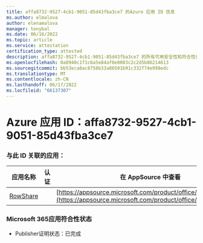 ```yaml
---
title: affa8732-9527-4cb1-9051-85d43fba3ce7 的Azure 应用 ID 信息
ms.author: elmalova
author: elenamalova
manager: tonybal
ms.date: 06/16/2022
ms.topic: article
ms.service: attestation
certification_type: attested
description: affa8732-9527-4cb1-9051-85d43fba3ce7 的所有可用安全性和符合性信息。
ms.openlocfilehash: 0a8940c1f1c6a5e84af0e0003c2c2d5b86214613
ms.sourcegitcommit: bb53eca8ac8750b33a86501b91c332f74e998edc
ms.translationtype: MT
ms.contentlocale: zh-CN
ms.lasthandoff: 06/17/2022
ms.locfileid: "66137307"
---
```

# <a name="azure-app-id-affa8732-9527-4cb1-9051-85d43fba3ce7"></a>Azure 应用 ID：affa8732-9527-4cb1-9051-85d43fba3ce7


### <a name="apps-associated-with-this-id"></a>与此 ID 关联的应用：
| **应用名称** | **认证** | **在 AppSource 中查看** |
|--------------|---------------|-----------------------|
| [RowShare](../forward/WA200002567.md) |  | [https://appsource.microsoft.com/product/office/WA200002567](https://appsource.microsoft.com/product/office/WA200002567) |

### <a name="microsoft-365-app-compliance-status"></a>Microsoft 365应用符合性状态
- Publisher证明状态：已完成
